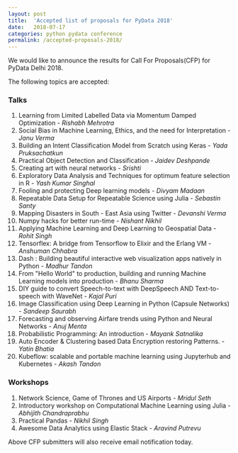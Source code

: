 ```yaml
---
layout: post
title:  'Accepted list of proposals for PyData 2018'
date:   2018-07-17
categories: python pydata conference
permalink: /accepted-proposals-2018/
---
```


We would like to announce the results for Call For Proposals(CFP) for PyData Delhi 2018.

The following topics are accepted:

### Talks
1. Learning from Limited Labelled Data via Momentum Damped Optimization - *Rishabh Mehrotra*
2. Social Bias in Machine Learning, Ethics, and the need for Interpretation - *Janu Verma*
3. Building an Intent Classification Model from Scratch using Keras - *Yada Pruksachatkun*
4. Practical Object Detection and Classification - *Jaidev Deshpande*
5. Creating art with neural networks - *Srishti* 
6. Exploratory Data Analysis and Techniques for optimum feature selection in R - *Yash Kumar Singhal*
7. Fooling and protecting Deep learning models - *Divyam Madaan*
8. Repeatable Data Setup for Repeatable Science using Julia - *Sebastin Santy* 
9. Mapping Disasters in South - East Asia using Twitter - *Devanshi Verma* 
8. Numpy hacks for better run-time - *Nishant Nikhil*
11. Applying Machine Learning and Deep Learning to Geospatial Data - *Rohit Singh* 
12. Tensorflex: A bridge from Tensorflow to Elixir and the Erlang VM - *Anshuman Chhabra*
13. Dash : Building beautiful interactive web visualization apps natively in Python - *Madhur Tandon*
14. From "Hello World" to production, building and running Machine Learning models into production - *Bhanu Sharma*
15. DIY guide to convert Speech-to-text with DeepSpeech AND Text-to-speech with WaveNet - *Kajal Puri*
16. Image Classification using Deep Learning in Python (Capsule Networks) - *Sandeep Saurabh*
17. Forecasting and observing Airfare trends using Python and Neural Networks - *Anuj Menta*
18. Probabilistic Programming: An introduction - *Mayank Satnalika*
19. Auto Encoder & Clustering based Data Encryption restoring Patterns. - *Yatin Bhatia* 
20. Kubeflow: scalable and portable machine learning using Jupyterhub and Kubernetes - *Akash Tandon*

### Workshops
1. Network Science, Game of Thrones and US Airports - *Mridul Seth*
2. Introductory workshop on Computational Machine Learning using Julia - *Abhijith Chandraprabhu* 
3. Practical Pandas - *Nikhil Singh*
4. Awesome Data Analytics using Elastic Stack - *Aravind Putrevu*

Above CFP submitters will also receive email notification today.